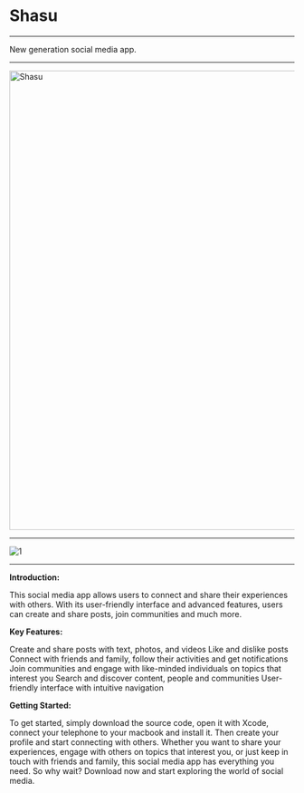 # Shasu

---

New generation social media app.

---

<img width="811" alt="Shasu" src="https://user-images.githubusercontent.com/48603868/215736321-1a68e988-27dd-4090-b882-0b470da9bb9a.png">

---

![1](https://user-images.githubusercontent.com/48603868/215736391-610bce94-64fd-481c-b6d5-7d1e1f75b061.png)

---

**Introduction:**

This social media app allows users to connect and share their experiences with others. With its user-friendly interface and advanced features, users can create and share posts, join communities and much more.

**Key Features:**

Create and share posts with text, photos, and videos
Like and dislike posts
Connect with friends and family, follow their activities and get notifications
Join communities and engage with like-minded individuals on topics that interest you
Search and discover content, people and communities
User-friendly interface with intuitive navigation

**Getting Started:**

To get started, simply download the source code, open it with Xcode, connect your telephone to your macbook and install it. Then create your profile and start connecting with others. Whether you want to share your experiences, engage with others on topics that interest you, or just keep in touch with friends and family, this social media app has everything you need. So why wait? Download now and start exploring the world of social media.
